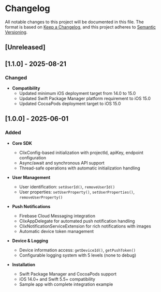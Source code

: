 # Changelog

All notable changes to this project will be documented in this file.
The format is based on [Keep a Changelog](https://keepachangelog.com/en/1.1.0/),
and this project adheres to [Semantic Versioning](https://semver.org/spec/v2.0.0.html).

## [Unreleased]

## [1.1.0] - 2025-08-21

### Changed

- **Compatibility**
  - Updated minimum iOS deployment target from 14.0 to 15.0
  - Updated Swift Package Manager platform requirement to iOS 15.0
  - Updated CocoaPods deployment target to iOS 15.0

## [1.0.0] - 2025-06-01

### Added

- **Core SDK**
  - ClixConfig-based initialization with projectId, apiKey, endpoint configuration
  - Async/await and synchronous API support
  - Thread-safe operations with automatic initialization handling

- **User Management**
  - User identification: `setUserId()`, `removeUserId()`
  - User properties: `setUserProperty()`, `setUserProperties()`, `removeUserProperty()`

- **Push Notifications**
  - Firebase Cloud Messaging integration
  - ClixAppDelegate for automated push notification handling
  - ClixNotificationServiceExtension for rich notifications with images
  - Automatic device token management

- **Device & Logging**
  - Device information access: `getDeviceId()`, `getPushToken()`
  - Configurable logging system with 5 levels (none to debug)

- **Installation**
  - Swift Package Manager and CocoaPods support
  - iOS 14.0+ and Swift 5.5+ compatibility
  - Sample app with complete integration example
